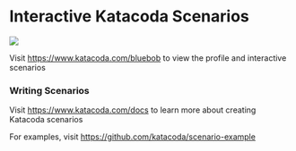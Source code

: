 # Interactive Katacoda Scenarios

[![](http://shields.katacoda.com/katacoda/bluebob/count.svg)](https://www.katacoda.com/bluebob "Get your profile on Katacoda.com")

Visit https://www.katacoda.com/bluebob to view the profile and interactive scenarios

### Writing Scenarios
Visit https://www.katacoda.com/docs to learn more about creating Katacoda scenarios

For examples, visit https://github.com/katacoda/scenario-example
